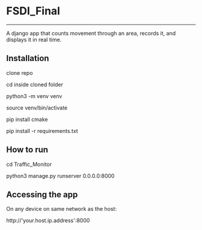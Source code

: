 # FSDI_Final
------------
A django app that counts movement through an area, records it, and displays it in real time.


Installation
------------
clone repo

cd inside cloned folder

python3 -m venv venv

source venv/bin/activate

pip install cmake

pip install -r requirements.txt


How to run
--------------
cd Traffic_Monitor

python3 manage.py runserver 0.0.0.0:8000


Accessing the app
------------------
On any device on same network as the host:

http://'your.host.ip.address':8000
